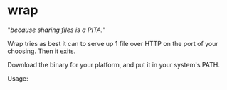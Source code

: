 # wrap

"_because sharing files is a PITA._"

Wrap tries as best it can to serve up 1 file over HTTP on the port of your choosing. Then it exits.

Download the binary for your platform, and put it in your system's PATH.

Usage:

